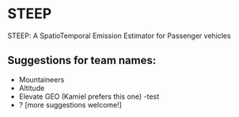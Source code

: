 # STEEP
STEEP: A SpatioTemporal Emission Estimator for Passenger vehicles

## Suggestions for team names:
- Mountaineers
- Altitude
- Elevate GEO (Kamiel prefers this one)
-test
- ? \[more suggestions welcome!\]

